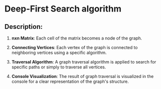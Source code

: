 # Deep-First Search algorithm 

## Description:

1. **nxn Matrix**: Each cell of the matrix becomes a node of the graph.

2. **Connecting Vertices**: Each vertex of the graph is connected to neighboring vertices using a specific algorithm.

3. **Traversal Algorithm**: A graph traversal algorithm is applied to search for specific paths or simply to traverse all vertices.

4. **Console Visualization**: The result of graph traversal is visualized in the console for a clear representation of the graph's structure.
